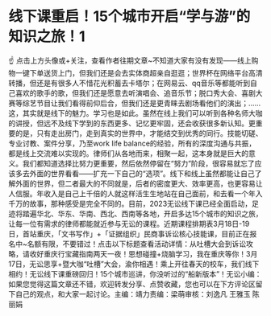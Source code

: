 # 线下课重启！15个城市开启“学与游”的知识之旅！1

☝ 点击上方头像或+关注，查看作者往期文章~不知道大家有没有发现——线上购物一键下单送货上门，但我们还是会去实体商超亲自逛逛；世界杯在网络平台高清转播，但还是有很多人不惜花光积蓄去卡塔尔；在网易云、qq音乐等都能听到自己喜欢的歌手的歌，但我们还是愿意去听演唱会、追音乐节；脱口秀大会、喜剧大赛等综艺节目让我们看得前仰后合，但我们还是更青睐去剧场看他们的演出；……这，其实就是线下的魅力。学习也是如此。虽然在线上我们可以听到各种名师大咖的讲授，但远不及线下学到的东西更多、记忆更牢固，还会收获很多新认知。更重要的是，只有走出房门，走到真实的世界中，才能结交到优秀的同行。技能切磋、专业讨教、案件分享，乃至work life balance的经验，所有的深度沟通与共振，都是线上交流难以实现的。律师们从各地而来，相聚一起，这本身就是巨大的意义。我们都知道选择比努力更重要，然后依然停留在“努力”阶段，很容易就忘了应该多去外面的世界看看——扩充一下自己的“选项”。线下和线上虽然都能让自己了解外面的世界，但二者最大的不同就是，后者的密度更大、效率更高，也更容易让人信服。年收入是自己上千倍的人就这样活生生地站在自己面前，和去看一个年入千万的故事，那种感受是完全不同的。目前，2023无讼线下课已经全面启动，足迹将踏遍华北、华东、华南、西北、西南等各地，开启多达15个城市的知识之旅，让每一位有需求的律师都能就近参与无讼的课程。近期课程排期表3月18日-19日，首站重庆，「文书写作」+「证据组织」民商事诉讼核心技能课，目前正在报名中~名额有限，不要错过！点击以下标题查看活动详情：从吐槽大会到诉讼攻略，请收好重庆行宝藏指南两天一夜！思想碰撞+烧脑学习，我在重庆等你！3月17日，无讼思享+暨大咖“吐槽”大会，渝你相遇！乘上开往春天的校车，我们线下相约！无讼线下课重磅回归！15个城市巡讲，你没听过的“船新版本”！无讼小编：如果您觉得这篇文章还不错，欢迎转发分享、点赞收藏，您也可以在下方评论区留下自己的观点，和大家一起讨论。主编：靖力责编：梁萌审核：刘逸凡 王雅玉 陈丽娟

